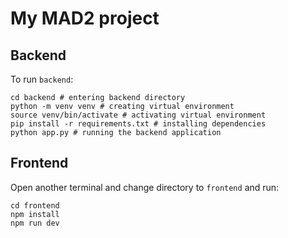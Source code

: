 # My MAD2 project

## Backend

To run `backend`:

```
cd backend # entering backend directory
python -m venv venv # creating virtual environment
source venv/bin/activate # activating virtual environment
pip install -r requirements.txt # installing dependencies
python app.py # running the backend application
```

## Frontend

Open another terminal and change directory to `frontend` and run:

```
cd frontend
npm install
npm run dev
```
